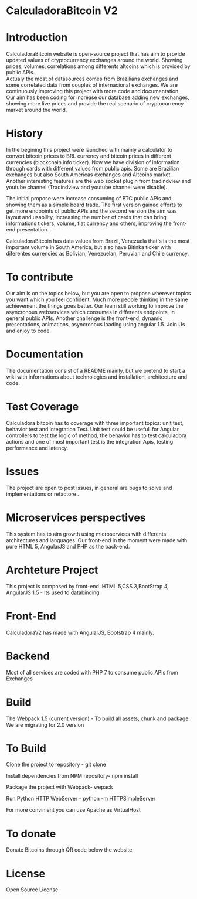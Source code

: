 # CalculadoraBitcoin V2
# Introduction

 CalculadoraBitcoin website is open-source project that has aim to provide updated values of cryptocurrency exchanges around the world. Showing prices, volumes, correlations among differents altcoins which is provided by public APIs.  
 Actualy the most of datasources comes from Brazilians exchanges and some correlated data from couples of internacional exchanges. We are continuously improving this project with more code and documentation.   
Our aim has been coding for increase our database adding new exchanges, showing more live prices and provide the real scenario of cryptocurrency market around the world.
  
# History 

 In the begining this project were launched with mainly a calculator to convert bitcoin prices to BRL currency and bitcoin prices in different currencies (blockchain.info ticker). Now we have division of information through cards with different values from  public apis. Some are Brazilian exchanges but also  South  Americas exchanges and Altcoins market. Another interesting features are the web socket plugin from tradindview and youtube channel (Tradindview and youtube channel were disable).
 
The initial propose were increase consuming of BTC public APIs and showing them as a simple board trade. The first version gained efforts to get more endpoints of public APIs and the second version the aim was layout and usability, increasing the number of cards that can bring informations tickers, volume, fiat currency and others, improving the front-end presentation.
 
 CalculadoraBitcoin has data values from Brazil, Venezuela that's is the most important volume in South America, but also have Bitinka ticker with diferentes currencies as Bolivian, Venezuelan, Peruvian and Chile currency. 

# To contribute

Our aim is on the topics below, but you are open to propose wherever topics you want which you feel confident. Much more people thinking in the same achievement the things goes better. Our team still working to improve the asyncronous webservices which consumes in differents endpoints, in general public APIs. Another challenge is the front-end, dynamic presentations, animations, asyncronous loading using angular 1.5. Join Us and enjoy to code.

# Documentation 
The documentation consist of a README mainly, but we pretend to start a wiki with informations about technologies and installation, architecture and code.

# Test Coverage
Calculadora bitcoin has to coverage with three important topics: unit test, behavior test and integration Test.
Unit test could be usefull for Angular controllers to test the logic of method, the behavior has to test calculadora actions and one of most important test is the integration Apis, testing performance and latency.

# Issues 
The project are open to post issues, in general are bugs to solve and implementations or refactore . 

# Microservices perspectives
This system has to aim growth using microservices with differents architectures and languages. Our front-end in the moment were made with pure HTML 5, AngularJS and PHP as the back-end. 

# Archteture Project

This project is composed by front-end :HTML 5,CSS 3,BootStrap 4, AngularJS 1.5 - Its used to databinding   

# Front-End
CalculadoraV2 has made with AngularJS, Bootstrap 4 mainly.

# Backend
Most of all services are coded with PHP 7 to consume public APIs from Exchanges

# Build 
The Webpack 1.5 (current version) - To build all assets, chunk and package. 
We are migrating for 2.0 version

# To Build

Clone the project to repository -  git clone <project> 

Install dependencies from NPM repository- npm install

Package the project with Webpack- wepack

Run Python HTTP WebServer - python -m HTTPSimpleServer

For more convinient you can use Apache as VirtualHost

# To donate
Donate Bitcoins through QR code below the website

# License
Open Source License
